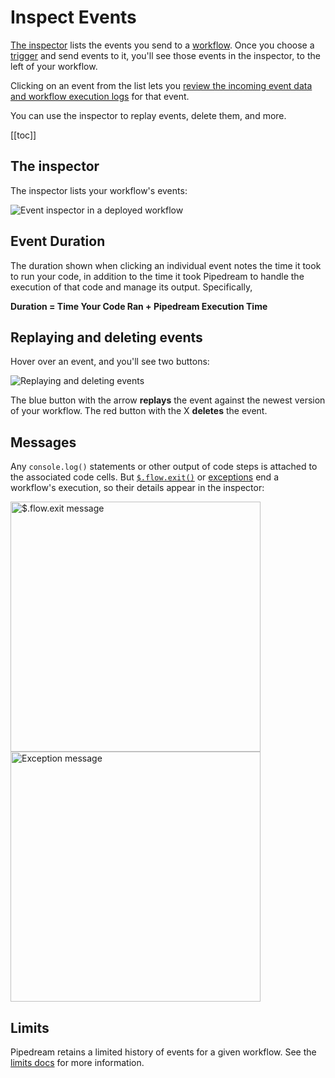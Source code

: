 # Inspect Events

[The inspector](#the-inspector) lists the events you send to a [workflow](/workflows/). Once you choose a [trigger](/workflows/steps/triggers/) and send events to it, you'll see those events in the inspector, to the left of your workflow. 

Clicking on an event from the list lets you [review the incoming event data and workflow execution logs](/workflows/events/#examining-incoming-event-data) for that event.

You can use the inspector to replay events, delete them, and more.

[[toc]]

## The inspector

The inspector lists your workflow's events:

![Event inspector in a deployed workflow](https://res.cloudinary.com/pipedreamin/image/upload/v1648759565/docs/components/CleanShot_2022-03-31_at_16.45.52_vwwhaj.png)

## Event Duration

The duration shown when clicking an individual event notes the time it took to run your code, in addition to the time it took Pipedream to handle the execution of that code and manage its output. Specifically,

**Duration = Time Your Code Ran + Pipedream Execution Time**

## Replaying and deleting events

Hover over an event, and you'll see two buttons:

![Replaying and deleting events](https://res.cloudinary.com/pipedreamin/image/upload/v1648759778/docs/components/CleanShot_2022-03-31_at_16.49.24_ska5vo.gif)

The blue button with the arrow **replays** the event against the newest version of your workflow. The red button with the X **deletes** the event.

## Messages

Any `console.log()` statements or other output of code steps is attached to the associated code cells. But [`$.flow.exit()`](/code/nodejs/#ending-a-workflow-early) or [exceptions](/workflows/steps/code/#exceptions) end a workflow's execution, so their details appear in the inspector:

<div>
<img width="400px" alt="$.flow.exit message" src="./images/dollar-end.png">
</div>

<div>
<img width="400px" alt="Exception message" src="./images/exception.png">
</div>

## Limits

Pipedream retains a limited history of events for a given workflow. See the [limits docs](/limits/#event-execution-history) for more information.

<Footer />
